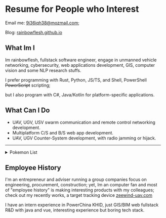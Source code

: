 # Resume for People who Interest

Email me: 9i36iqh38@mozmail.com;

Blog: [rainbowflesh.github.io](rainbowflesh.github.io) 

## What Im I

Im rainbowflesh, fullstack software engineer, engage in unmanned vehicle networking, cybersecurity, web applications development, GIS, computer vision and some NLP research stuffs.

I prefer programming with Rust, Python, JS/TS, and Shell, PowerShell <del>PowerScript</del> scripting;

but I also program with C#, Java/Kotlin for platform-specific applications.

## What Can I Do

- UAV, UGV, USV swarm communication and remote control networking development.
- Multiplatform C/S and B/S web app development.
- UAV, UGV Counter-System development, with radio jamming or hijack.

---

<details>
  <summary>Pokemon List</summary>
Aircrack-ng,
AirSim,
ansible,
Aurora,
bsd jail,
candle,
celery,
CleverHans,
CSharp,
CUDA,
cudnn,
cutter,
django,
dji-sdk,
docker,
<del>DreamBerd</del>,
electron,
ffmpeg,
Firmament-Autopilot,
flask,
glium,
glutin,
Golang,
GraphQL,
gtk,
gunicon,
haskell,
i18n,
Java,
JavaScript,
Kismet,
Kotlin,
LaTeX,
libp2p,
live2d,
Lua,
Magisk,
mongodb,
mraa,swr,
mysql,
ncnn,
nodejs,
Parrot Drone SDK,
pcileech,
Pinia,
Pion,
PixHawk,
podman,
postgres,
PowerShell,
Python,
qlora,
ractor,
react-native,
react,
redis,
redux,
RESTFul,
rknn,
rkyv,
Ruby on Rails,
Ruby,
Rust,
sea-orm,
sglang,
Shell,
spring,
spug,
sqlite,
SUPIR,
tauri,
TDengine,
tokio.rs,
TypeScript,
unity,
unreal engine,
VRoid,
vue,
vulkano
WaveRNN,
WebGPU,
WebRTC,
WebSocket,
Whisper,
wry,
WSA,
WSL,
YOLO,
zstd,
</details>

## Employee History

I'm an entrepreneur and adviser running a group companies focus on engineering, procurement, construction; yet, Im an computer fan and most of "employee history" is making interesting products with my colleagues; check out my recently works, a target tracking device [zeewind-uav.com](zeewind-uav.com)

I have an intern experience in PowerChina KHID, just GIS/BIM web fullstack R&D with java and vue, interesting experience but boring tech stack.
